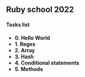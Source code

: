 ## Ruby school 2022
#### Tasks list
- **0. Hello World**
- **1. Regex**
- **2. Array**
- **3. Hash**
- **4. Conditional statements**
- **5. Methods**

<!--
- **Task_07** - Classes
- **Task_08** - Modules
- **Task_09** - Exceptions
-->